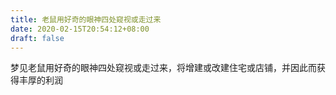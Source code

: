 ```yaml
---
title: 老鼠用好奇的眼神四处窥视或走过来
date: 2020-02-15T20:54:12+08:00
draft: false
---
```


梦见老鼠用好奇的眼神四处窥视或走过来，将增建或改建住宅或店铺，并因此而获得丰厚的利润